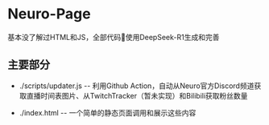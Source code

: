 # Neuro-Page

基本没了解过HTML和JS，全部代码💩使用DeepSeek-R1生成和完善

## 主要部分

- ./scripts/updater.js
-- 利用Github Action，自动从Neuro官方Discord频道获取直播时间表图片、从TwitchTracker（暂未实现）和Bilibili获取粉丝数量

- ./index.html
-- 一个简单的静态页面调用和展示这些内容
